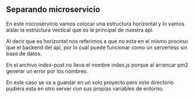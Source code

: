 ## Separando microservicio
En este microservicio vamos colocar una estructura horizontal y lo vamos aislar  la estructura vectical que es la principal de nuestra api.

Al decir que es horizontal nos referimos a que no esta en el mismo proceso que el backend del api, por lo cual puede funcionar como un serverless sin base de datos.

En el archivo index-post no lleva el nombre index.js porque al arrancar pm2 generar un error por los nombres.

En este caso se va a guardar en un solo proyecto pero este directorio pudiera esta en otro server con sus propias variables de entorno.

